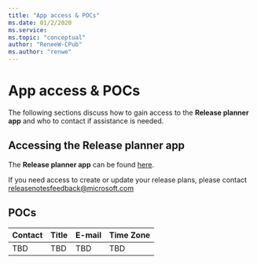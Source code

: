 ```yaml
---
title: "App access & POCs"
ms.date: 01/2/2020
ms.service: 
ms.topic: "conceptual"
author: "ReneeW-CPub"
ms.author: "renwe"
---
```

# App access & POCs
The following sections discuss how to gain access to the **Release planner app** and who to contact if assistance is needed.

## Accessing the Release planner app
The **Release planner app** can be found [here](https://successhub.crm.dynamics.com/main.aspx?appid=0fe9f79a-a1f6-4064-af95-ded6c5e7bd5c&pagetype=entitylist&etn=rn_releasenote).

If you need access to create or update your release plans, please contact releasenotesfeedback@microsoft.com

## POCs
| Contact | Title | E-mail | Time Zone |
| -- | -- | -- | -- |
| TBD | TBD | TBD | TBD |
